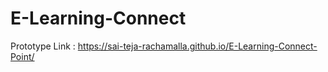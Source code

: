 # E-Learning-Connect
Prototype Link :
https://sai-teja-rachamalla.github.io/E-Learning-Connect-Point/
